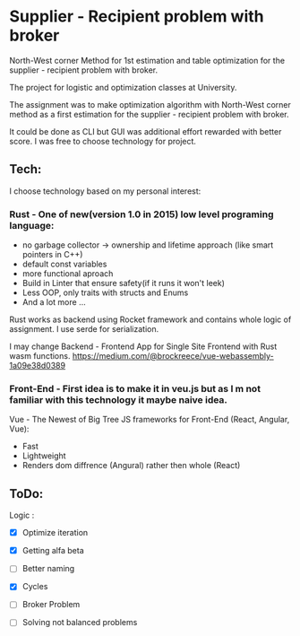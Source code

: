 # Supplier - Recipient problem with broker 

 North-West corner Method for 1st estimation and table optimization for the supplier - recipient problem with broker. 
 
 The project for logistic and optimization classes at University.

 The assignment was to make optimization algorithm with North-West corner method as a first estimation for the supplier - recipient problem with broker. 

 It could be done as CLI but GUI was additional effort rewarded with better score. I was free to choose technology for project.

## Tech:
I choose technology based on my personal interest:

### Rust - One of new(version 1.0 in 2015) low level programing language:
* no garbage collector -> ownership and lifetime approach (like smart pointers in C++)
* default const variables
* more functional aproach
* Build in Linter that ensure safety(if it runs it won't leek)
* Less OOP, only traits with structs and Enums
* And a lot more ...

Rust works as backend using Rocket framework and contains whole logic of assignment.
I use serde for serialization.

I may change Backend - Frontend App for Single Site Frontend with Rust wasm functions.
https://medium.com/@brockreece/vue-webassembly-1a09e38d0389

### Front-End - First idea is to make it in veu.js but as I m not familiar with this technology it maybe naive idea.

Vue - The Newest of Big Tree JS frameworks for Front-End (React, Angular, Vue):
* Fast
* Lightweight
* Renders dom diffrence (Angural) rather then whole (React)


## ToDo:

Logic :

-  [x] Optimize iteration
-  [x] Getting alfa beta
-  [ ] Better naming 
-  [x] Cycles
-  [ ] Broker Problem
-  [ ] Solving not balanced problems



